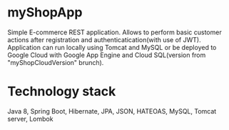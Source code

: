 # myShopApp

Simple E-commerce REST application. Allows to perform basic customer actions after registration and authenticatication(with use of JWT).
Application can run locally using Tomcat and MySQL or be deployed to Google Cloud with Google App Engine and Cloud SQL(version from "myShopCloudVersion" brunch).

# Technology stack

Java 8,
Spring Boot,
Hibernate, 
JPA,
JSON,
HATEOAS,
MySQL,
Tomcat server,
Lombok
